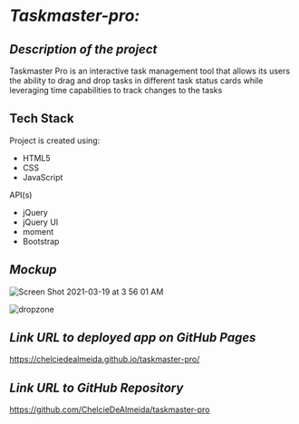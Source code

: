 # **_Taskmaster-pro:_**


## **_Description of the project_**
Taskmaster Pro is an interactive task management tool that allows its users the ability to drag and drop tasks in different task status cards while leveraging time capabilities to track changes to the tasks

## **Tech Stack**
Project is created using:
* HTML5
* CSS
* JavaScript

API(s)
* jQuery 
* jQuery UI 
* moment 
* Bootstrap

## **_Mockup_**

![Screen Shot 2021-03-19 at 3 56 01 AM](https://user-images.githubusercontent.com/35352010/111770049-2b09be80-8867-11eb-8f95-07b438a59789.png)

![dropzone](https://user-images.githubusercontent.com/35352010/111770431-a7040680-8867-11eb-82a9-39200693a4e4.png)


## **_Link URL to deployed app on GitHub Pages_**
https://chelciedealmeida.github.io/taskmaster-pro/

## **_Link URL to GitHub Repository_**
https://github.com/ChelcieDeAlmeida/taskmaster-pro
